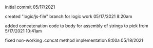 initial commit 05/17/2021 

created "logic/js-file" branch for logic work 05/17/2021 8:20am

added concatenation code to body for assembly of strings to pick from 5/17/2021 10:41am

fixed non-working .concat method implementation 8:00a 05/18/2021 